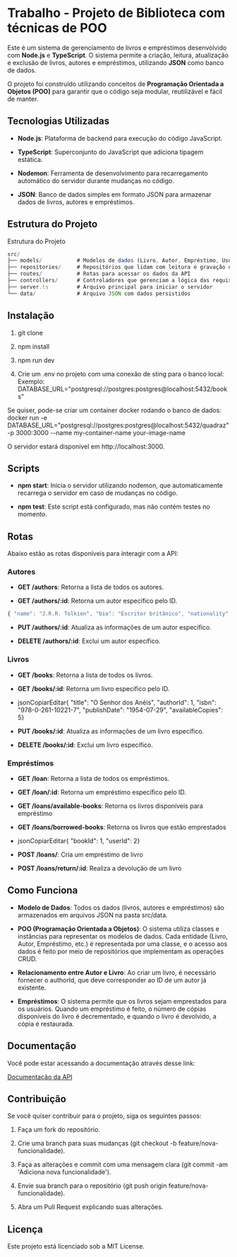 # Trabalho - Projeto de Biblioteca com técnicas de POO

Este é um sistema de gerenciamento de livros e empréstimos desenvolvido com **Node.js** e **TypeScript**. O sistema permite a criação, leitura, atualização e exclusão de livros, autores e empréstimos, utilizando **JSON** como banco de dados.

O projeto foi construído utilizando conceitos de **Programação Orientada a Objetos (POO)** para garantir que o código seja modular, reutilizável e fácil de manter.

Tecnologias Utilizadas
----------------------

*   **Node.js**: Plataforma de backend para execução do código JavaScript.
    
*   **TypeScript**: Superconjunto do JavaScript que adiciona tipagem estática.
    
*   **Nodemon**: Ferramenta de desenvolvimento para recarregamento automático do servidor durante mudanças no código.
    
*   **JSON**: Banco de dados simples em formato JSON para armazenar dados de livros, autores e empréstimos.
    

Estrutura do Projeto
--------------------

Estrutura do Projeto

``` js
src/
├── models/           # Modelos de dados (Livro, Autor, Empréstimo, Usuário)
├── repositories/     # Repositórios que lidam com leitura e gravação dos dados (CRUD)
├── routes/           # Rotas para acessar os dados da API
├── controllers/      # Controladores que gerenciam a lógica das requisições
├── server.ts         # Arquivo principal para iniciar o servidor
└── data/             # Arquivo JSON com dados persistidos
```


Instalação
----------

1.  git clone
    
2.  npm install
    
3.  npm run dev

4. Crie um .env no projeto com uma conexão de sting para o banco local: 
Exemplo: DATABASE_URL="postgresql://postgres:postgres@localhost:5432/books"

Se quiser, pode-se criar um container docker rodando o banco de dados: docker run -e DATABASE_URL="postgresql://postgres:postgres@localhost:5432/quadraz" -p 3000:3000 --name my-container-name your-image-name


O servidor estará disponível em http://localhost:3000.

Scripts
-------

*   **npm start**: Inicia o servidor utilizando nodemon, que automaticamente recarrega o servidor em caso de mudanças no código.
    
*   **npm test**: Este script está configurado, mas não contém testes no momento.
    

Rotas
-----

Abaixo estão as rotas disponíveis para interagir com a API:

### **Autores**

*   **GET /authors**: Retorna a lista de todos os autores.
    
*   **GET /authors/:id**: Retorna um autor específico pelo ID.
    
  ```js
{ "name": "J.R.R. Tolkien", "bio": "Escritor britânico", "nationality": "British", "birthDate": "1892-01-03"}
```
    
*   **PUT /authors/:id**: Atualiza as informações de um autor específico.
    
*   **DELETE /authors/:id**: Exclui um autor específico.
    

### **Livros**

*   **GET /books**: Retorna a lista de todos os livros.
    
*   **GET /books/:id**: Retorna um livro específico pelo ID.
    
*   jsonCopiarEditar{ "title": "O Senhor dos Anéis", "authorId": 1, "isbn": "978-0-261-10221-7", "publishDate": "1954-07-29", "availableCopies": 5}
    
*   **PUT /books/:id**: Atualiza as informações de um livro específico.
    
*   **DELETE /books/:id**: Exclui um livro específico.



### **Empréstimos**

*   **GET /loan**: Retorna a lista de todos os empréstimos.
    
*   **GET /loan/:id**: Retorna um empréstimo específico pelo ID.

*   **GET /loans/available-books**: Retorna os livros disponíveis para empréstimo

*   **GET /loans/borrowed-books**: Retorna os livros que estão emprestados
    
*   jsonCopiarEditar{ "bookId": 1, "userId": 2}
    
*   **POST /loans/**: Cria um empréstimo de livro
    
*   **POST /loans/return/:id**: Realiza a devolução de um livro

    

Como Funciona
-------------

*   **Modelo de Dados**: Todos os dados (livros, autores e empréstimos) são armazenados em arquivos JSON na pasta src/data.
    
*   **POO (Programação Orientada a Objetos)**: O sistema utiliza classes e instâncias para representar os modelos de dados. Cada entidade (Livro, Autor, Empréstimo, etc.) é representada por uma classe, e o acesso aos dados é feito por meio de repositórios que implementam as operações CRUD.
    
*   **Relacionamento entre Autor e Livro**: Ao criar um livro, é necessário fornecer o authorId, que deve corresponder ao ID de um autor já existente.
    
*   **Empréstimos**: O sistema permite que os livros sejam emprestados para os usuários. Quando um empréstimo é feito, o número de cópias disponíveis do livro é decrementado, e quando o livro é devolvido, a cópia é restaurada.
    

Documentação
-------------

Você pode estar acessando a documentação através desse link:

[Documentação da API](https://documenter.getpostman.com/view/41703113/2sAYdeMC7T)

Contribuição
------------

Se você quiser contribuir para o projeto, siga os seguintes passos:

1.  Faça um fork do repositório.
    
2.  Crie uma branch para suas mudanças (git checkout -b feature/nova-funcionalidade).
    
3.  Faça as alterações e commit com uma mensagem clara (git commit -am 'Adiciona nova funcionalidade').
    
4.  Envie sua branch para o repositório (git push origin feature/nova-funcionalidade).
    
5.  Abra um Pull Request explicando suas alterações.
    

Licença
-------

Este projeto está licenciado sob a MIT License.
